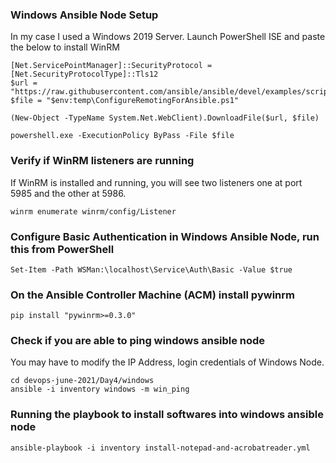### Windows Ansible Node Setup
In my case I used a Windows 2019 Server. Launch PowerShell ISE and paste the below to install WinRM
```
[Net.ServicePointManager]::SecurityProtocol = [Net.SecurityProtocolType]::Tls12
$url = "https://raw.githubusercontent.com/ansible/ansible/devel/examples/scripts/ConfigureRemotingForAnsible.ps1"
$file = "$env:temp\ConfigureRemotingForAnsible.ps1"

(New-Object -TypeName System.Net.WebClient).DownloadFile($url, $file)

powershell.exe -ExecutionPolicy ByPass -File $file
```

### Verify if WinRM listeners are running
If WinRM is installed and running, you will see two listeners one at port 5985 and the other at 5986.
```
winrm enumerate winrm/config/Listener
```

### Configure Basic Authentication in Windows Ansible Node, run this from PowerShell
```
Set-Item -Path WSMan:\localhost\Service\Auth\Basic -Value $true
```

### On the Ansible Controller Machine (ACM) install pywinrm
```
pip install "pywinrm>=0.3.0"
```

### Check if you are able to ping windows ansible node
You may have to modify the IP Address, login credentials of Windows Node.
```
cd devops-june-2021/Day4/windows
ansible -i inventory windows -m win_ping
```

### Running the playbook to install softwares into windows ansible node
```
ansible-playbook -i inventory install-notepad-and-acrobatreader.yml
```
